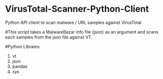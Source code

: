 # VirusTotal-Scanner-Python-Client
Python API client to scan malware / URL samples against VirusTotal

#This script takes a MalwareBazar info file (json) as an argument and scans each samples from the json file against VT.

#Python Libraies:
  1. vt
  2. json
  3. pandas
  4. sys

